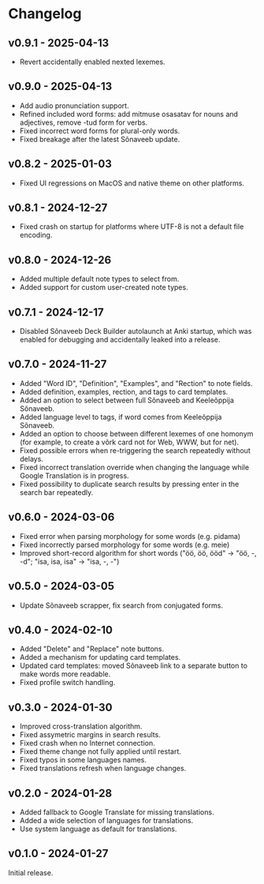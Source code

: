 # Changelog

## v0.9.1 - 2025-04-13

- Revert accidentally enabled nexted lexemes.

## v0.9.0 - 2025-04-13

- Add audio pronunciation support.
- Refined included word forms: add mitmuse osasatav for nouns and adjectives, remove -tud form for verbs.
- Fixed incorrect word forms for plural-only words.
- Fixed breakage after the latest Sõnaveeb update.

## v0.8.2 - 2025-01-03

- Fixed UI regressions on MacOS and native theme on other platforms.

## v0.8.1 - 2024-12-27

- Fixed crash on startup for platforms where UTF-8 is not a default file encoding.

## v0.8.0 - 2024-12-26

- Added multiple default note types to select from.
- Added support for custom user-created note types.

## v0.7.1 - 2024-12-17

- Disabled Sõnaveeb Deck Builder autolaunch at Anki startup, which was enabled for debugging and accidentally leaked into a release.

## v0.7.0 - 2024-11-27

- Added "Word ID", "Definition", "Examples", and "Rection" to note fields.
- Added definition, examples, rection, and tags to card templates.
- Added an option to select between full Sõnaveeb and Keeleõppija Sõnaveeb.
- Added language level to tags, if word comes from Keeleõppija Sõnaveeb.
- Added an option to choose between different lexemes of one homonym (for example, to create a võrk card not for Web, WWW, but for net).
- Fixed possible errors when re-triggering the search repeatedly without delays.
- Fixed incorrect translation override when changing the language while Google Translation is in progress.
- Fixed possibility to duplicate search results by pressing enter in the search bar repeatedly.

## v0.6.0 - 2024-03-06

- Fixed error when parsing morphology for some words (e.g. pidama)
- Fixed incorrectly parsed morphology for some words (e.g. meie)
- Improved short-record algorithm for short words ("öö, öö, ööd" -> "öö, -, -d"; "isa, isa, isa" -> "isa, -, -")

## v0.5.0 - 2024-03-05

- Update Sõnaveeb scrapper, fix search from conjugated forms.

## v0.4.0 - 2024-02-10

- Added "Delete" and "Replace" note buttons.
- Added a mechanism for updating card templates.
- Updated card templates: moved Sõnaveeb link to a separate button to make words more readable.
- Fixed profile switch handling.

## v0.3.0 - 2024-01-30

- Improved cross-translation algorithm.
- Fixed assymetric margins in search results.
- Fixed crash when no Internet connection.
- Fixed theme change not fully applied until restart.
- Fixed typos in some languages names.
- Fixed translations refresh when language changes.


## v0.2.0 - 2024-01-28

- Added fallback to Google Translate for missing translations.
- Added a wide selection of languages for translations.
- Use system language as default for translations.


## v0.1.0 - 2024-01-27

Initial release.
